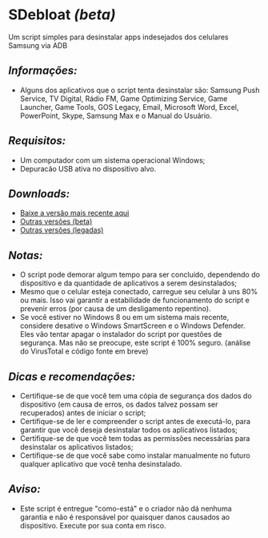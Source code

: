 # SDebloat _(beta)_
Um script simples para desinstalar apps indesejados dos celulares Samsung via ADB

## *Informações:*
  - Alguns dos aplicativos que o script tenta desinstalar são: Samsung Push Service, TV Digital, Rádio FM, Game Optimizing Service, Game Launcher, Game Tools, GOS Legacy, Email, Microsoft Word, Excel, PowerPoint, Skype, Samsung Max e o Manual do Usuário.

## *Requisitos:*
  - Um computador com um sistema operacional Windows;
  - Depuracão USB ativa no dispositivo alvo.

## *Downloads:*
  - [Baixe a versão mais recente aqui](https://lucmsilva651.github.io/sdebloat/download.html)
  - [Outras versões (beta)](https://github.com/lucmsilva651/sdebloat/tree/main/versions/beta)
  - [Outras versões (legadas)](https://github.com/lucmsilva651/sdebloat/tree/main/versions/legacy)

## *Notas:*
  - O script pode demorar algum tempo para ser concluído, dependendo do dispositivo e da quantidade de aplicativos a serem desinstalados;
  - Mesmo que o celular esteja conectado, carregue seu celular à uns 80% ou mais. Isso vai garantir a estabilidade de funcionamento do script e prevenir erros (por causa de um desligamento repentino).
  - Se você estiver no Windows 8 ou em um sistema mais recente, considere desative o Windows SmartScreen e o Windows Defender. Eles vão tentar apagar o instalador do script por questões de segurança. Mas não se preocupe, este script é 100% seguro. (análise do VirusTotal e código fonte em breve)

## *Dicas e recomendações:*
  - Certifique-se de que você tem uma cópia de segurança dos dados do dispositivo (em causa de erros, os dados talvez possam ser recuperados) antes de iniciar o script;
  - Certifique-se de ler e compreender o script antes de executá-lo, para garantir que você deseja desinstalar todos os aplicativos listados;
  - Certifique-se de que você tem todas as permissões necessárias para desinstalar os aplicativos listados;
  - Certifique-se de que você sabe como instalar manualmente no futuro qualquer aplicativo que você tenha desinstalado.

## *Aviso:*
 - Este script é entregue "como-está" e o criador não dá nenhuma garantia e não é responsável por quaisquer danos causados ao dispositivo. Execute por sua conta em risco.
